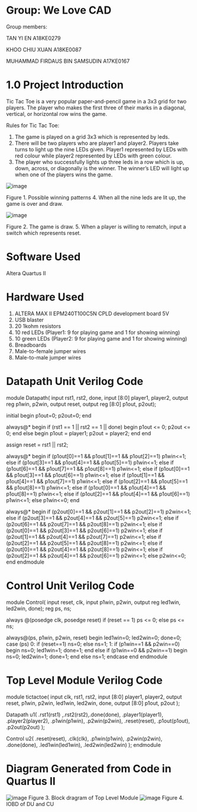 # Group: We Love CAD
Group members: 

TAN YI EN A18KE0279

KHOO CHIU XUAN A18KE0087

MUHAMMAD FIRDAUS BIN SAMSUDIN A17KE0167

# 1.0 Project Introduction
Tic Tac Toe is a very popular paper-and-pencil game in a 3x3 grid for two players. The player who makes the first three of their marks in a diagonal, vertical, or horizontal row wins the game.

Rules for Tic Tac Toe:
1. The game is played on a grid 3x3 which is represented by leds.
2. There will be two players who are player1 and player2. Players take turns to light up the nine LEDs given. Player1 represented by LEDs with red colour while player2 represented by LEDs with green colour.
3. The player who successfully lights up three leds in a row which is up, down, across, or diagonally is the winner. The winner’s LED will light up when one of the players wins  the game.

![image](https://user-images.githubusercontent.com/87267229/125195445-3e162380-e288-11eb-8583-3c520cadbbaa.png)

Figure 1. Possible winning patterns
4. When all the nine leds are lit up, the game is over and draw.

![image](https://user-images.githubusercontent.com/87267229/125195547-a9f88c00-e288-11eb-92e0-d8f6476bd043.png)

Figure 2. The game is draw.
5. When a player is willing to rematch, input a switch which represents reset.

# Software Used
Altera Quartus II

# Hardware Used
1. ALTERA MAX II EPM240T100C5N CPLD development board 5V
2. USB blaster
3. 20 1kohm resistors
4. 10 red LEDs (Player1: 9 for playing game and 1 for showing winning)
5. 10 green LEDs (Player2: 9 for playing game and 1 for showing winning)
6. Breadboards
7. Male-to-female jumper wires
8. Male-to-male jumper wires

# Datapath Unit Verilog Code
module Datapath(
    input rst1, rst2, done,
    input [8:0] player1, player2,
    output reg p1win, p2win,
    output reset,
    output reg [8:0] p1out, p2out);
    
   initial begin p1out=0; p2out=0; end

   always@*
     begin
      if (rst1 == 1 || rst2 == 1 || done) 
        begin p1out <= 0; p2out <= 0; end
      else
        begin p1out = player1; p2out = player2; end
     end

   assign reset = rst1 || rst2;

   always@*
    begin
      if (p1out[0]==1 && p1out[1]==1 && p1out[2]==1) p1win<=1;
      else if (p1out[3]==1 && p1out[4]==1 && p1out[5]==1) p1win<=1;
      else if (p1out[6]==1 && p1out[7]==1 && p1out[8]==1) p1win<=1;
      else if (p1out[0]==1 && p1out[3]==1 && p1out[6]==1) p1win<=1;
      else if (p1out[1]==1 && p1out[4]==1 && p1out[7]==1) p1win<=1;
      else if (p1out[2]==1 && p1out[5]==1 && p1out[8]==1) p1win<=1;
      else if (p1out[0]==1 && p1out[4]==1 && p1out[8]==1) p1win<=1;
      else if (p1out[2]==1 && p1out[4]==1 && p1out[6]==1) p1win<=1;
      else p1win<=0;
    end

   always@*
    begin
      if (p2out[0]==1 && p2out[1]==1 && p2out[2]==1) p2win<=1;
      else if (p2out[3]==1 && p2out[4]==1 && p2out[5]==1) p2win<=1;
      else if (p2out[6]==1 && p2out[7]==1 && p2out[8]==1) p2win<=1;
      else if (p2out[0]==1 && p2out[3]==1 && p2out[6]==1) p2win<=1;
      else if (p2out[1]==1 && p2out[4]==1 && p2out[7]==1) p2win<=1;
      else if (p2out[2]==1 && p2out[5]==1 && p2out[8]==1) p2win<=1;
      else if (p2out[0]==1 && p2out[4]==1 && p2out[8]==1) p2win<=1;
      else if (p2out[2]==1 && p2out[4]==1 && p2out[6]==1) p2win<=1;
      else p2win<=0;
    end
endmodule

# Control Unit Verilog Code
module Control(
    input reset, clk,
    input p1win, p2win,
    output reg led1win, led2win, done);
    reg ps, ns;

   always @(posedge clk, posedge reset)
     if (reset == 1) ps <= 0;
     else ps <= ns;

   always@(ps, p1win, p2win, reset)
     begin led1win=0; led2win=0; done=0;
        case (ps)
          0: if (reset==1) ns=0; else ns=1;
          1: if (p1win==1 && p2win==0) begin ns=0; led1win=1; done=1; end
                  else if (p1win==0 && p2win==1) begin ns=0; led2win=1; done=1; end
                  else ns=1;
        endcase
     end
endmodule

# Top Level Module Verilog Code
module tictactoe(
    input clk, rst1, rst2,
    input [8:0] player1, player2,
    output reset, p1win, p2win, led1win, led2win, done,
    output [8:0] p1out, p2out
    );
    
   Datapath u1(
        .rst1(rst1) ,.rst2(rst2),.done(done), .player1(player1), .player2(player2),
        .p1win(p1win), .p2win(p2win), .reset(reset), .p1out(p1out), .p2out(p2out)
    );
    
   Control u2(
        .reset(reset), .clk(clk), .p1win(p1win), .p2win(p2win),
        .done(done), .led1win(led1win), .led2win(led2win)
    );
endmodule

# Diagram Generated from Code in Quartus II
![image](https://user-images.githubusercontent.com/87267229/125196802-c3500700-e28d-11eb-96bf-84ad84d87bd9.png)
Figure 3. Block dragram of Top Level Module
![image](https://user-images.githubusercontent.com/87267229/125196838-ee3a5b00-e28d-11eb-9d92-26231f718a8a.png)
Figure 4. IOBD of DU and CU



